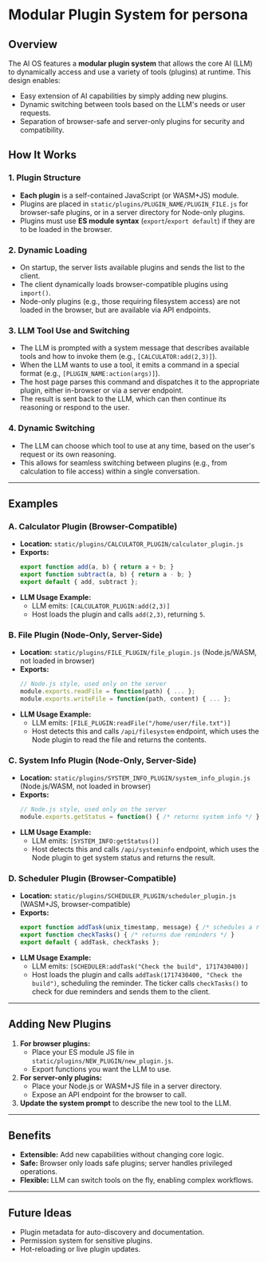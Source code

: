 # Modular Plugin System for persona

## Overview

The AI OS features a **modular plugin system** that allows the core AI (LLM) to dynamically access and use a variety of tools (plugins) at runtime. This design enables:
- Easy extension of AI capabilities by simply adding new plugins.
- Dynamic switching between tools based on the LLM's needs or user requests.
- Separation of browser-safe and server-only plugins for security and compatibility.

## How It Works

### 1. **Plugin Structure**
- **Each plugin** is a self-contained JavaScript (or WASM+JS) module.
- Plugins are placed in `static/plugins/PLUGIN_NAME/PLUGIN_FILE.js` for browser-safe plugins, or in a server directory for Node-only plugins.
- Plugins must use **ES module syntax** (`export`/`export default`) if they are to be loaded in the browser.

### 2. **Dynamic Loading**
- On startup, the server lists available plugins and sends the list to the client.
- The client dynamically loads browser-compatible plugins using `import()`.
- Node-only plugins (e.g., those requiring filesystem access) are not loaded in the browser, but are available via API endpoints.

### 3. **LLM Tool Use and Switching**
- The LLM is prompted with a system message that describes available tools and how to invoke them (e.g., `[CALCULATOR:add(2,3)]`).
- When the LLM wants to use a tool, it emits a command in a special format (e.g., `[PLUGIN_NAME:action(args)]`).
- The host page parses this command and dispatches it to the appropriate plugin, either in-browser or via a server endpoint.
- The result is sent back to the LLM, which can then continue its reasoning or respond to the user.

### 4. **Dynamic Switching**
- The LLM can choose which tool to use at any time, based on the user's request or its own reasoning.
- This allows for seamless switching between plugins (e.g., from calculation to file access) within a single conversation.

---

## Examples

### **A. Calculator Plugin (Browser-Compatible)**

- **Location:** `static/plugins/CALCULATOR_PLUGIN/calculator_plugin.js`
- **Exports:**
  ```js
  export function add(a, b) { return a + b; }
  export function subtract(a, b) { return a - b; }
  export default { add, subtract };
  ```
- **LLM Usage Example:**
  - LLM emits: `[CALCULATOR_PLUGIN:add(2,3)]`
  - Host loads the plugin and calls `add(2,3)`, returning `5`.

### **B. File Plugin (Node-Only, Server-Side)**

- **Location:** `static/plugins/FILE_PLUGIN/file_plugin.js` (Node.js/WASM, not loaded in browser)
- **Exports:**
  ```js
  // Node.js style, used only on the server
  module.exports.readFile = function(path) { ... };
  module.exports.writeFile = function(path, content) { ... };
  ```
- **LLM Usage Example:**
  - LLM emits: `[FILE_PLUGIN:readFile("/home/user/file.txt")]`
  - Host detects this and calls `/api/filesystem` endpoint, which uses the Node plugin to read the file and returns the contents.

### **C. System Info Plugin (Node-Only, Server-Side)**

- **Location:** `static/plugins/SYSTEM_INFO_PLUGIN/system_info_plugin.js` (Node.js/WASM, not loaded in browser)
- **Exports:**
  ```js
  // Node.js style, used only on the server
  module.exports.getStatus = function() { /* returns system info */ };
  ```
- **LLM Usage Example:**
  - LLM emits: `[SYSTEM_INFO:getStatus()]`
  - Host detects this and calls `/api/systeminfo` endpoint, which uses the Node plugin to get system status and returns the result.

### **D. Scheduler Plugin (Browser-Compatible)**

- **Location:** `static/plugins/SCHEDULER_PLUGIN/scheduler_plugin.js` (WASM+JS, browser-compatible)
- **Exports:**
  ```js
  export function addTask(unix_timestamp, message) { /* schedules a reminder */ }
  export function checkTasks() { /* returns due reminders */ }
  export default { addTask, checkTasks };
  ```
- **LLM Usage Example:**
  - LLM emits: `[SCHEDULER:addTask("Check the build", 1717430400)]`
  - Host loads the plugin and calls `addTask(1717430400, "Check the build")`, scheduling the reminder. The ticker calls `checkTasks()` to check for due reminders and sends them to the client.

---

## Adding New Plugins

1. **For browser plugins:**
   - Place your ES module JS file in `static/plugins/NEW_PLUGIN/new_plugin.js`.
   - Export functions you want the LLM to use.
2. **For server-only plugins:**
   - Place your Node.js or WASM+JS file in a server directory.
   - Expose an API endpoint for the browser to call.
3. **Update the system prompt** to describe the new tool to the LLM.

---

## Benefits
- **Extensible:** Add new capabilities without changing core logic.
- **Safe:** Browser only loads safe plugins; server handles privileged operations.
- **Flexible:** LLM can switch tools on the fly, enabling complex workflows.

---

## Future Ideas
- Plugin metadata for auto-discovery and documentation.
- Permission system for sensitive plugins.
- Hot-reloading or live plugin updates. 